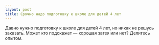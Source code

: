 ```yaml
---
layout: post 
title: Срочно надо подготовку к школе для детей 4 лет 
--- 
```

Давно нужно подготовку к школе для детей 4 лет, но никак не решусь заказать. Может кто подскажет — хорошая затея или нет? Делитесь опытом.